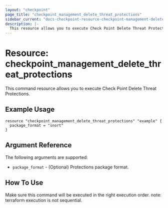 ```yaml
---
layout: "checkpoint"
page_title: "checkpoint_management_delete_threat_protections"
sidebar_current: "docs-checkpoint-resource-checkpoint-management-delete-threat-protections"
description: |-
  This resource allows you to execute Check Point Delete Threat Protections.
---
```


# Resource: checkpoint_management_delete_threat_protections

This command resource allows you to execute Check Point Delete Threat Protections.

## Example Usage


```hcl
resource "checkpoint_management_delete_threat_protections" "example" {
  package_format = "snort"
}
```

## Argument Reference

The following arguments are supported:

* `package_format` - (Optional) Protections package format. 


## How To Use
Make sure this command will be executed in the right execution order. 
note: terraform execution is not sequential.  

